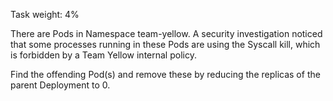 Task weight: 4%

There are Pods in Namespace team-yellow. 
A security investigation noticed that some processes running in these Pods are using the Syscall kill,
which is forbidden by a Team Yellow internal policy.

Find the offending Pod(s) and remove these by reducing the replicas of the parent Deployment to 0.